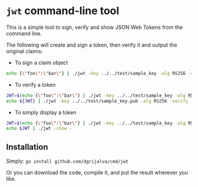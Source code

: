 # `jwt` command-line tool

This is a simple tool to sign, verify and show JSON Web Tokens from
the command line.

The following will create and sign a token, then verify it and output the original claims:

- To sign a claim object

```bash
echo {\"foo\":\"bar\"} | ./jwt -key ../../test/sample_key -alg RS256 -sign -
```

- To verify a token

```bash
JWT=$(echo {\"foo\":\"bar\"} | ./jwt -key ../../test/sample_key -alg RS256 -sign -)
echo ${JWT} | ./jwt -key ../../test/sample_key.pub -alg RS256 -verify -
```

- To simply display a token

```bash
JWT=$(echo {\"foo\":\"bar\"} | ./jwt -key ../../test/sample_key -alg RS256 -sign -)
echo $JWT | ./jwt -show -
```

## Installation

Simply: `go install github.com/dgrijalva/cmd/jwt`

Or you can download the code, compile it, and put the result wherever you like.
